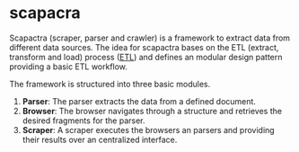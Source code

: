 # scapacra
Scapactra (scraper, parser and crawler) is a framework to extract data from different data sources.
The idea for scapactra bases on the ETL (extract, transform and load) process ([ETL](https://de.wikipedia.org/wiki/ETL-Prozess "ETL (extract, transform and load)")) and defines an modular design pattern providing a basic ETL workflow.

The framework is structured into three basic modules.
1. **Parser**:
   The parser extracts the data from a defined document.
2. **Browser**:
   The browser navigates through a structure and retrieves the desired fragments for the parser.
3. **Scraper**:
   A scraper executes the browsers an parsers and providing their results over an centralized interface.
